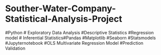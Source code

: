 # Souther-Water-Company-Statistical-Analysis-Project
#Python # Exploratory Data Analysis #Descriptive Statistics #Regression model # Inferential Statistics#Pandas #Matplotlib #Seaborn #Statsmodels #Jupyternotebook #OLS Multivariate Regression Model #Prediction Validation
